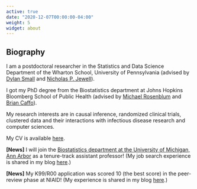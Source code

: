 ```yaml
---
active: true
date: "2020-12-07T00:00:00-04:00"
weight: 5
widget: about
---
```


## Biography

I am a postdoctoral researcher in the Statistics and Data Science Department of the Wharton School, University of Pennsylvania (advised by [Dylan Small](https://statistics.wharton.upenn.edu/profile/dsmall/) and [Nicholas P. Jewell](https://statistics.berkeley.edu/people/nicholas-p-jewell)).

I got my PhD degree from the Biostatistics department at Johns Hopkins Bloomberg School of Public Health (advised by [Michael Rosenblum](https://www.jhsph.edu/faculty/directory/profile/2241/michael-a-rosenblum) and [Brian Caffo](https://www.jhsph.edu/faculty/directory/profile/1010/brian-s-caffo)).

My research interests are in causal inference, randomized clinical trials, clustered data and their interactions with infectious disease research and computer sciences. 

My CV is available [here](files/CV.pdf).

__[News]__ I will join the [Biostatistics department at the University of Michigan, Ann Arbor](https://sph.umich.edu/biostat/) as a tenure-track assistant professor! (My job search experience is shared in my blog [here](/blog/job-search/).)

__[News]__ My K99/R00 application was scored 10 (the best score) in the peer-review phase at NIAID! (My experience is shared in my blog [here](/blog/k99/).)